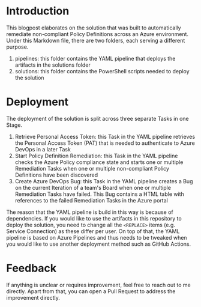 # Introduction

This blogpost elaborates on the solution that was built to automatically remediate non-compliant Policy Definitions across an Azure environment. Under this Markdown file, there are two folders, each serving a different purpose.

1. pipelines: this folder contains the YAML pipeline that deploys the artifacts in the solutions folder
2. solutions: this folder contains the PowerShell scripts needed to deploy the solution

# Deployment

The deployment of the solution is split across three separate Tasks in one Stage.

1. Retrieve Personal Access Token: this Task in the YAML pipeline retrieves the Personal Access Token (PAT) that is needed to authenticate to Azure DevOps in a later Task
2. Start Policy Definition Remediation: this Task in the YAML pipeline checks the Azure Policy compliance state and starts one or multiple Remediation Tasks when one or multiple non-compliant Policy Definitions have been discovered
3. Create Azure DevOps Bug: this Task in the YAML pipeline creates a Bug on the current Iteration of a team's Board when one or multiple Remediation Tasks have failed. This Bug contains a HTML table with references to the failed Remediation Tasks in the Azure portal

The reason that the YAML pipeline is build in this way is because of dependencies. If you would like to use the artifacts in this repository to deploy the solution, you need to change all the `<REPLACE>` items (e.g. Service Connection) as these differ per user. On top of that, the YAML pipeline is based on Azure Pipelines and thus needs to be tweaked when you would like to use another deployment method such as GitHub Actions.

# Feedback

If anything is unclear or requires improvement, feel free to reach out to me directly. Apart from that, you can open a Pull Request to address the improvement directly.